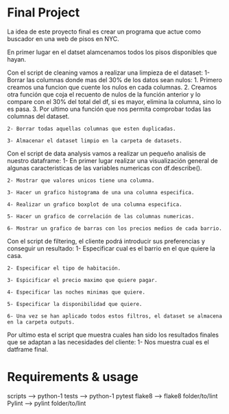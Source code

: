 # Final Project

La idea de este proyecto final es crear un programa que actue como buscador en una web de pisos en NYC.

En primer lugar en el datset alamcenamos todos los pisos disponibles que hayan.

Con el script de cleaning vamos a realizar una limpieza de el dataset:
    1-  Borrar las columnas donde mas del 30% de los datos sean nulos:
        1. Primero creamos una funcion que cuente los nulos en cada columnas.
        2. Creamos otra función que coja el recuento de nulos de la función anterior y lo compare con el 30% del   total del df, si es mayor, elimina la columna, sino lo es pasa.
        3. Por ultimo una función que nos permita comprobar todas las columnas del dataset.

    2- Borrar todas aquellas columnas que esten duplicadas.

    3- Almacenar el dataset limpio en la carpeta de datasets.
    
Con el script de data analysis vamos a realizar un pequeño analisis de nuestro dataframe:
    1- En primer lugar realizar una visualización general de algunas caracteristicas de las variables numericas con df.describe().

    2- Mostrar que valores unicos tiene una columna.

    3- Hacer un grafico histograma de una una columna especifica.

    4- Realizar un grafico boxplot de una columna especifica.

    5- Hacer un grafico de correlación de las columnas numericas.

    6- Mostrar un grafico de barras con los precios medios de cada barrio.

Con el script de filtering, el cliente podrá introducir sus preferencias y conseguir un resultado:
    1- Especificar cual es el barrio en el que quiere la casa.

    2- Especificar el tipo de habitación.

    3- Espicificar el precio maximo que quiere pagar.

    4- Especificar las noches minimas que quiere.

    5- Especificar la disponibilidad que quiere.

    6- Una vez se han aplicado todos estos filtros, el dataset se almacena en la carpeta outputs.

Por ultimo esta el script que muestra cuales han sido los resultados finales que se adaptan a las necesidades del cliente:
    1- Nos muestra cual es el datframe final.


# Requirements & usage

scripts --> python-1
tests --> python-1
pytest
flake8 --> flake8 folder/to/lint
Pylint --> pylint folder/to/lint

